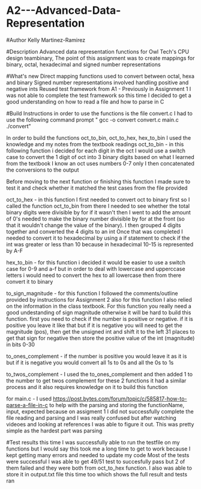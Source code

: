 # A2---Advanced-Data-Representation
#Author
Kelly Martinez-Ramirez

#Description
Advanced data representation functions for Owl Tech's CPU design teambinary, 
The point of this assignment was to create mappings for binary, octal, hexadecimal and signed number representations

#What's new
Direct mapping functions used to convert between octal, hexa and binary 
Signed number representations involved handling positive and negative ints
Reused test framework from A1 - Previously in Assignment 1 I was not able to complete the test framework so this time I decided to get a good understanding on how to read a file and how to parse in C

#Build Instructions
in order to use the functions is the file convert.c I had to use the following command prompt 
" gcc -o convert convert.c main.c 
./convert"

In order to build the functions oct_to_bin, oct_to_hex, hex_to_bin I used the knowledge and my notes from the textbook readings 
oct_to_bin - in this following function i decided for each digit in the oct I would use a switch case to convert the 1 digit of oct into 3 binary digits based on what I learned from the textbook I know an oct uses numbers 0-7 only I then concatenated the conversions to the output 

Before moving to the next function or finishing this function I made sure to test it and check whether it matched the test cases from the file provided 

oct_to_hex - in this function I first needed to convert oct to binary first so I called the function oct_to_bin from there I needed to see whether the total binary digits were divisible by for if it wasn't then I went to add the amount of 0's needed to make the binary number divisible by for at the front (so that it wouldn't change the value of the binary). I then grouped 4 digits together and converted the 4 digits to an int Once that was completed I needed to convert it to hexadecimal by using a if statement to check if the int was greater or less than 10 because in hexadecimal 10-15 is represented by A-F

hex_to_bin - for this function i decided it would be easier to use a switch case for 0-9 and a-f but in order to deal with lowercase and upperccase letters i would need to convert the hex to all lowercase then from there convert it to binary 

to_sign_magnitude - for this function I followed the comments/outline provided by instructions for Assignment 2 also for this function I also relied on the information in the class textbook. For this function you really need a good undestanding of sign magnitude otherwise it will be hard to build this function. first you need to check if the number is positive or negative. if it is positive you leave it like that but if it is negative you will need to get the magnitude (pos), then get the unsigned int and shift it to the left 31 places to get that sign for negative then store the positive value of the int (magnitude) in bits 0-30

to_ones_complement - if the number is positive you would leave it as it is but if it is negative you would convert all 1s to 0s and all the 0s to 1s

to_twos_complement - I used the to_ones_complement and then added 1 to the number to get twos complement for these 2 functions it had a similar process and it also requires knowledge on it to build this function

for main.c - I used  https://post.bytes.com/forum/topic/c/585817-how-to-parse-a-file-in-c to help with the parsing and storing the functionName, input, expected because on assigment 1 I did not successfully complete the file reading and parsing and I was really confused but after watching videoes and looking at references I was able to figure it out. This was pretty simple as the hardest part was parsing

#Test results 
this time I was successfully able to run the testfile on my functions but I would say this took me a long time to get to work because I kept getting many errors and needed to update my code
Most of the tests were successful I was able to get 49/51 test to succesfully pass but 2 of them failed and they were both from oct_to_hex function. I also was able to store it in output.txt file this time too which shows the full result and tests ran



